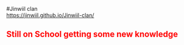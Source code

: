 #Jinwiil clan 
<br>
https://jinwiil.github.io/Jinwiil-clan/
<h2 style="color:red"> Still on School getting some new knowledge</h2>
